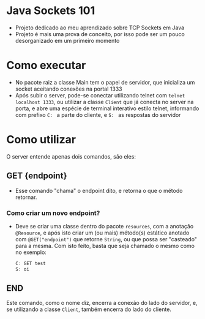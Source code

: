 # Java Sockets 101
- Projeto dedicado ao meu aprendizado sobre TCP Sockets em Java
- Projeto é mais uma prova de conceito, por isso pode ser um pouco desorganizado em um primeiro momento

# Como executar
- No pacote raiz a classe Main tem o papel de servidor, que inicializa um socket aceitando conexões na portal 1333
- Após subir o server, pode-se conectar utilizando telnet com `telnet localhost 1333`, ou utilizar a classe `Client` que já conecta no server na porta, e abre uma espécie de terminal interativo estilo telnet, informando com prefixo `C: ` a parte do cliente, e `S: ` as respostas do servidor

# Como utilizar
O server entende apenas dois comandos, são eles:

## GET {endpoint}
- Esse comando "chama" o endpoint dito, e retorna o que o método retornar.

### Como criar um novo endpoint? 
- Deve se criar uma classe dentro do pacote `resources`, com a anotação `@Resource`, e após isto criar um (ou mais) método(s) estático anotado com `@GET("endpoint")` que retorne `String`, ou que possa ser "casteado" para a mesma. Com isto feito, basta que seja chamado o mesmo como no exemplo:
    ```ts
    C: GET test
    S: oi
    ```

## END
Este comando, como o nome diz, encerra a conexão do lado do servidor, e, se utilizando a classe `Client`, também encerra do lado do cliente.